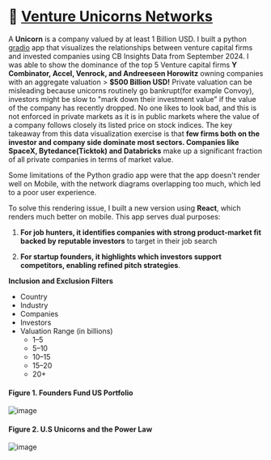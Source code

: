 # :unicorn: [Venture Unicorns Networks](https://jsuwyvjtb69oziys.vercel.app) 

A **Unicorn** is a company valued by at least 1 Billion USD. I built a python [gradio](https://leoncensh-networkx-saas.hf.space) app that visualizes the relationships between venture capital firms and invested companies using CB Insights Data from September 2024. I was able to show the dominance of the top 5 Venture capital firms **Y Combinator, Accel, Venrock, and Andreeseen Horowitz** owning companies with an aggregate valuation > **$500 Billion USD!**  Private valuation can be misleading because unicorns routinely go bankrupt(for example Convoy), investors might be slow to "mark down their investment value" if the value of the company has recently dropped. No one likes to look bad, and this is not enforced in private markets as it is in public markets where the value of a company follows closely its listed price on stock indices. The key takeaway from this data visualization exercise is that **few firms both on the investor and company side dominate most sectors. Companies like SpaceX, Bytedance(Ticktok) and Databricks** make up a significant fraction of all private companies in terms of market value. 


Some limitations of the Python gradio app were that the app doesn't render well on Mobile, with the network diagrams overlapping too much, which led to a poor user experience. 

To solve this rendering issue, I built a new version using **React**, which renders much better on mobile. This app serves dual purposes:

1. **For job hunters, it identifies companies with strong product-market fit backed by reputable investors** to target in their job search
   
2. **For startup founders, it highlights which investors support competitors, enabling refined pitch strategies**. 

**Inclusion and Exclusion Filters**
 * Country
 * Industry
 * Companies
 * Investors
 * Valuation Range (in billions)
     * 1–5
     * 5–10
     * 10–15
     * 15–20
     * 20+

#### Figure 1. Founders Fund US Portfolio

![image](https://github.com/user-attachments/assets/e10623ba-8bb7-4cd7-80c4-cfd3a4100b74)

#### Figure 2. U.S Unicorns and the Power Law

![image](https://github.com/user-attachments/assets/5f3dc566-0527-4d8d-9d44-574588f54fa1)




